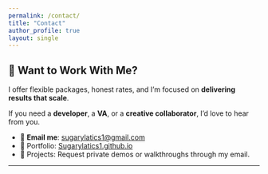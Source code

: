 ```yaml
---
permalink: /contact/
title: "Contact"
author_profile: true
layout: single
---
```


## 🚀 Want to Work With Me?

I offer flexible packages, honest rates, and I’m focused on **delivering results that scale**.

If you need a **developer**, a **VA**, or a **creative collaborator**, I’d love to hear from you.

- 📧 **Email me**: [sugarylatics1@gmail.com](mailto:sugarylatics1@gmail.com)  
- 💼 Portfolio: [Sugarylatics1.github.io](sugarylatics1.github.io)
- 🧠 Projects: Request private demos or walkthroughs through my email.

---
